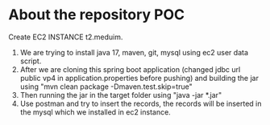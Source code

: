 # About the repository POC

Create EC2 INSTANCE t2.meduim.
1. We are trying to install java 17, maven, git, mysql using ec2 user data script.
2. After we are cloning this spring boot application (changed jdbc url public vp4 in application.properties before pushing) and building the jar using "mvn clean package -Dmaven.test.skip=true"
3. Then running the jar in the target folder using "java -jar *.jar"
4. Use postman and try to insert the records, the records will be inserted in the mysql which we installed in ec2 instance.
